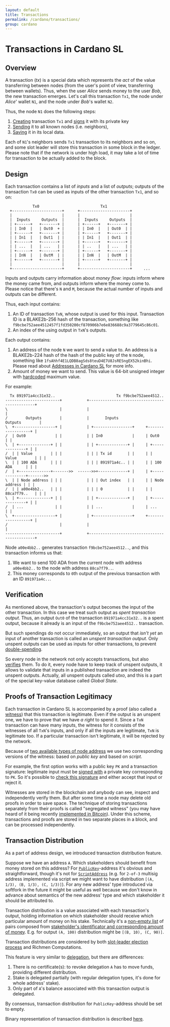 ```yaml
---
layout: default
title: Transactions
permalink: /cardano/transactions/
group: cardano
---
```

<!-- Reviewed at a6a1cdf72c7e167a13f500c0679c01fe4cfa0ca8 -->

# Transactions in Cardano SL

## Overview

A transaction (*tx*) is a special data which represents the *act* of the value
transferring between nodes (from the user's point of view, transferring between
wallets). Thus, when the user *Alice* sends money to the user *Bob*, the new
transaction emerges. Let's call this transaction `Tx1`, the node under *Alice*'
wallet `N1`, and the node under *Bob*'s wallet `N2`.

Thus, the node `N1` does the following steps:

1.  [Creating](https://github.com/input-output-hk/cardano-sl/blob/63adb31e813e21ec9da21cfa69984840308bbfa2/src/Pos/Wallet/Tx.hs#L41)
    transaction `Tx1` and
    [signs](https://github.com/input-output-hk/cardano-sl/blob/63adb31e813e21ec9da21cfa69984840308bbfa2/src/Pos/Wallet/Tx/Pure.hs#L83)
    it with its private key
2.  [Sending](https://github.com/input-output-hk/cardano-sl/blob/63adb31e813e21ec9da21cfa69984840308bbfa2/src/Pos/Wallet/Tx.hs#L53)
    it to all known nodes (i.e. neighbors),
3.  [Saving](https://github.com/input-output-hk/cardano-sl/blob/63adb31e813e21ec9da21cfa69984840308bbfa2/src/Pos/Wallet/Tx.hs#L44)
    it in its local data.

Each of `N1`'s neighbors sends `Tx1` transaction to its neighbors and so on, and
some slot leader will store this transaction in some block in the ledger. Please
note that if the network is under high load, it may take a lot of time for
transaction to be actually added to the block.

## Design

Each transaction contains a list of *inputs* and a list of *outputs*; outputs of
the transaction `Tx0` can be used as inputs of the other transaction `Tx1`, and
so on:

                Tx0                           Tx1
      +----------------------+      +----------------------+
      |                      |      |                      |
      |  Inputs     Outputs  |      |  Inputs     Outputs  |
      | +------+   +-------+ |      | +------+   +-------+ |
      | | In0  |   | Out0  + |      | | In0  |   | Out0  | |
      | +------+   +-------+ |      | +------+   +-------+ |
      | | In1  |   | Out1  | |      | | In1  |   | Out1  | |
      | +------+   +-------+ |      | +------+   +-------+ |
      | | ...  |   | ...   | |      | | ..   |   | ...   | |
      | +------+   +-------+ |      | +------+   +-------+ |
      | | InN  |   | OutM  | |      | | InN  |   | OutM  | |
      | +------+   +-------+ |      | +------+   +-------+ |
      |                      |      |                      |
      +----------------------+      +----------------------+     ...

Inputs and outputs carry information about *money flow*: inputs inform where the
money came from, and outputs inform where the money come to. Please notice that
there's `N` and `M`, because the actual number of inputs and outputs can be
different.

Thus, each input contains:

1.  An ID of transaction `TxN`, whose output is used for this input. Transaction
    ID is a BLAKE2b-256 hash of the transaction, something like
    `f9bcbe752aee4512457f1fd350200cf870906b7e6e836688c9a3779645c86c01`.
2.  An index of the using output in `TxN`'s outputs.

Each output contains:

1.  An address of the node `N` we want to send a value to. An address is a
    BLAKE2b-224 hash of the hash of the public key of the `N` node, something
    like `1fsAhhf4E1LQDB8agSds8teuD4E7U8JsRESngEX52kinBhi`. Please read about
    [Addresses in Cardano SL](/cardano/addresses/) for more info.
2.  Amount of money we want to send. This value is 64-bit unsigned integer with
    [hardcoded](https://github.com/input-output-hk/cardano-sl/blob/63adb31e813e21ec9da21cfa69984840308bbfa2/src/Pos/Types/Core.hs#L88)
    maximum value.

For example:

      Tx 891971a4cc31e32..                           Tx f9bcbe752aee4512..
    ------------------------+           +----------------------------------------------+
    \                       |           |                                              |
    /        Outputs        |           |       Inputs                  Outputs        |
    \  +------------------+ |           | +-----------------+     +------------------+ |
    /  | Out0             | |           | | In0             |     | Out0             | |
    \  | +--------------+ | |           | | +-------------+ |     | +--------------+ | |
    /  | | Value        | | |           | | | Tx id       | |     | | Value        | | |
    \  | | 100 ADA      | | |           | | | 891971a4c.. | |     | | 100 ADA      | | |
    /  | +--------------+------->>  ------>>+-------------+ |     | +--------------+------->>
    \  | | Node address | | |           | | | Out index   | |     | | Node address | | |
    /  | | a00e4bb2..   | | |           | | | 0           | |     | | 88ca7f79..   | | |
    \  | +--------------+ | |           | | +-------------+ |     | +--------------+ | |
    /  | ...              | |           | | ...             |     | ...              | |
    \  +------------------+ |           | +-----------------+     +------------------+ |
    /                       |           |                                              |
    ------------------------+           +----------------------------------------------+

Node `a00e4bb2..` generates transaction `f9bcbe752aee4512..`, and this
transaction informs us that:

1.  We want to send 100 ADA from the current node with address `a00e4bb2..` to
    the node with address `88ca7f79..`.
2.  This money corresponds to `0`th output of the previous transaction with an
    ID `891971a4c..`.

## Verification

As mentioned above, the transaction's output becomes the input of the other
transaction. In this case we treat such output as *spent transaction output*.
Thus, an output `Out0` of the transaction `891971a4cc31e32..` is a spent output,
because it already is an input of the `f9bcbe752aee4512..` transaction.

But such spendings do not occur immediately, so an output that *isn't yet* an
input of another transaction is called an *unspent transaction output*. Only
unspent outputs can be used as inputs for other transactions, to prevent
[double-spending](https://en.bitcoin.it/wiki/Double-spending).

So every node in the network not only accepts transactions, but also
[verifies](https://github.com/input-output-hk/cardano-sl/blob/63adb31e813e21ec9da21cfa69984840308bbfa2/src/Pos/Types/Tx.hs#L91)
them. To do it, every node have to keep track of unspent outputs, it allows to
validate that inputs in a published transaction are indeed the unspent outputs.
Actually, all unspent outputs called *utxo*, and this is a part of the special
key-value database called *Global State*.

## Proofs of Transaction Legitimacy

Each transaction in Cardano SL is accompanied by a proof (also called a
[witness](https://github.com/input-output-hk/cardano-sl/blob/63adb31e813e21ec9da21cfa69984840308bbfa2/src/Pos/Types/Types.hs#L93))
that this transaction is legitimate. Even if the output is an unspent one, we
have to prove that we have *a right* to spend it. Since a `TxN` transaction can
have many inputs, the witness for it consists of the witnesses of all `TxN`'s
inputs, and only if all the inputs are legitimate, `TxN` is legitimate too. If a
particular transaction isn't legitimate, it will be rejected by the network.

Because of [two available types of node
address](/cardano/addresses/#what-does-an-address-look-like) we use two
corresponding versions of the witness: based on *public key* and based on
*script*.

For example, the first option works with a public key `PK` and a transaction
signature: legitimate input must be [signed
with](https://github.com/input-output-hk/cardano-sl/blob/63adb31e813e21ec9da21cfa69984840308bbfa2/src/Pos/Wallet/Tx/Pure.hs#L81)
a private key corresponding to `PK`. So it's possible to [check this
signature](https://github.com/input-output-hk/cardano-sl/blob/63adb31e813e21ec9da21cfa69984840308bbfa2/src/Pos/Types/Tx.hs#L231)
and either accept that input or reject it.

Witnesses are stored in the blockchain and anybody can see, inspect and
independently verify them. But after some time a node may delete old proofs in
order to save space. The technique of storing transactions separately from their
proofs is called "segregated witness" (you may have heard of it being recently
[implemented in
Bitcoin](https://bitcoincore.org/en/2016/01/26/segwit-benefits/)). Under this
scheme, transactions and proofs are stored in two separate places in a block,
and can be processed independently.

## Transaction Distribution

As a part of address design, we introduced transaction distribution feature.

Suppose we have an address `A`. Which stakeholders should benefit from money
stored on this address? For [`PublicKey`](/cardano/addresses/)-address it's
obvious and straightforward, though it's not for
[`ScriptAddress`](/cardano/addresses/) (e.g. for `2-of-3` multisig address
implemented via script we might want to have distribution
`[(A, 1/3), (B, 1/3), (C, 1/3)]`). For any new address' type introduced via
softfork in the future it might be useful as well because we don't know in
advance about semantics of the new address' type and which stakeholder it should
be attributed to.

Transaction distribution is a value associated with each transaction's output,
holding information on which stakeholder should receive which particular amount
of money on his stake. Technically it's a [non-empty
list](https://github.com/input-output-hk/cardano-sl/blob/732a2c765a417ba0a5010df81061c4473f80a0dc/src/Pos/Txp/Core/Types.hs#L135)
of pairs composed from [stakeholder's identificator and corresponding amount of
money](https://github.com/input-output-hk/cardano-sl/blob/732a2c765a417ba0a5010df81061c4473f80a0dc/src/Pos/Txp/Core/Types.hs#L129).
E.g. for output `(A, 100)` distribution might be `[(B, 10), (C, 90)]`.

Transaction distributions are considered by both [slot-leader election
process](/technical/leader-selection/) and Richmen Computations.

This feature is very similar to [delegation](/technical/delegation/), but there
are differences:

1.  There is no certificate(s): to revoke delegation `A` has to move funds,
    providing different distribution.
2.  Stake is delegated partially (with regular delegation types, it's done for
    whole address' stake).
3.  Only part of `A`'s balance associated with this transaction output is
    delegated.

By consensus, transaction distribution for `PublicKey`-address should be set to
empty.

Binary representation of transaction distribution is described
[here](/technical/protocols/binary-protocols/#transaction-distribution).
